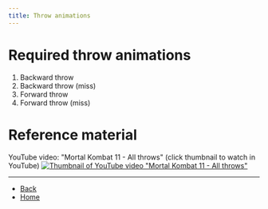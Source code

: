 ```yaml
---
title: Throw animations
---
```

<!-- ## ⚠️ Any clickable hyperlinks have additional important information -->

# Required throw animations

<ol>
  <li>Backward throw</li> <!-- <a href="./throws/throw-bwd"> </a> -->
  <li>Backward throw (miss)</li> <!-- <a href="./throws/throw-bwd-miss"> </a> -->
  <li>Forward throw</li> <!-- <a href="./throws/throw-fwd"> </a> -->
  <li>Forward throw (miss)</li> <!-- <a href="./throws/throw-fwd-miss"> </a> -->
</ol>

# Reference material

YouTube video: "Mortal Kombat 11 - All throws" (click thumbnail to watch in YouTube)
[![Thumbnail of YouTube video "Mortal Kombat 11 - All throws"](https://img.youtube.com/vi/UXNzHA2fDTI/0.jpg)](https://www.youtube.com/watch?v=UXNzHA2fDTI)

---

- [Back](./sprites)
- [Home](../)

